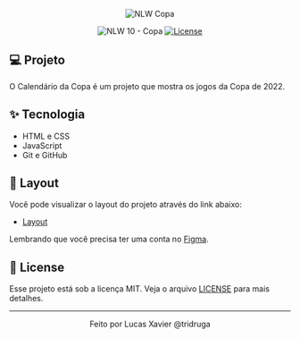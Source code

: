 <p align="center">
  <img alt="NLW Copa" src=".github/logo.svg" />
</p>

<p align="center">
  <img src="https://img.shields.io/static/v1?label=NLW&message=10&color=F7DD43&labelColor=202024" alt="NLW 10 - Copa" />
  <a href="LICENSE"><img  src="https://img.shields.io/static/v1?label=License&message=MIT&color=F7DD43&labelColor=202024" alt="License"></a>
</p>

## 💻 Projeto

O Calendário da Copa é um projeto que mostra os jogos da Copa de 2022.

## ✨ Tecnologia

- HTML e CSS
- JavaScript
- Git e GitHub


## 🔖 Layout

Você pode visualizar o layout do projeto através do link abaixo:

- [Layout](https://www.figma.com/file/fPWahFkQC7zf4AUgGC64SY/Calend%C3%A1rio-de-Jogos-(Community)?node-id=0%3A1)

Lembrando que você precisa ter uma conta no [Figma](http://figma.com/).

## 📝 License

Esse projeto está sob a licença MIT. Veja o arquivo [LICENSE](LICENSE) para mais detalhes.

---

<p align="center">
  Feito por Lucas Xavier @tridruga
</p>